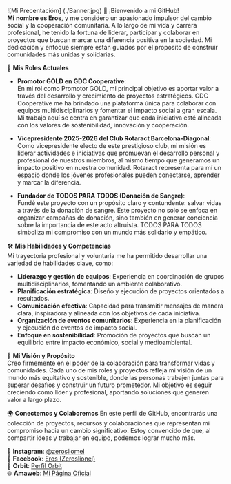 ![Mi Precentacióm] (./Banner.jpg)
👋 ¡Bienvenido a mi GitHub!  
**Mi nombre es Eros**, y me considero un apasionado impulsor del cambio social y la cooperación comunitaria. A lo largo de mi vida y carrera profesional, he tenido la fortuna de liderar, participar y colaborar en proyectos que buscan marcar una diferencia positiva en la sociedad. Mi dedicación y enfoque siempre están guiados por el propósito de construir comunidades más unidas y solidarias.

 🌟 **Mis Roles Actuales**
- **Promotor GOLD en GDC Cooperative**:  
  En mi rol como Promotor GOLD, mi principal objetivo es aportar valor a través del desarrollo y crecimiento de proyectos estratégicos. GDC Cooperative me ha brindado una plataforma única para colaborar con equipos multidisciplinarios y fomentar el impacto social a gran escala. Mi trabajo aquí se centra en garantizar que cada iniciativa esté alineada con los valores de sostenibilidad, innovación y cooperación.

- **Vicepresidente 2025-2026 del Club Rotaract Barcelona-Diagonal**:  
  Como vicepresidente electo de este prestigioso club, mi misión es liderar actividades e iniciativas que promuevan el desarrollo personal y profesional de nuestros miembros, al mismo tiempo que generamos un impacto positivo en nuestra comunidad. Rotaract representa para mí un espacio donde los jóvenes profesionales pueden conectarse, aprender y marcar la diferencia.

- **Fundador de TODOS PARA TODOS (Donación de Sangre)**:  
  Fundé este proyecto con un propósito claro y contundente: salvar vidas a través de la donación de sangre. Este proyecto no solo se enfoca en organizar campañas de donación, sino también en generar conciencia sobre la importancia de este acto altruista. TODOS PARA TODOS simboliza mi compromiso con un mundo más solidario y empático.


🛠️ **Mis Habilidades y Competencias**  
Mi trayectoria profesional y voluntaria me ha permitido desarrollar una variedad de habilidades clave, como:  
- **Liderazgo y gestión de equipos**: Experiencia en coordinación de grupos multidisciplinarios, fomentando un ambiente colaborativo.  
- **Planificación estratégica**: Diseño y ejecución de proyectos orientados a resultados.  
- **Comunicación efectiva**: Capacidad para transmitir mensajes de manera clara, inspiradora y alineada con los objetivos de cada iniciativa.  
- **Organización de eventos comunitarios**: Experiencia en la planificación y ejecución de eventos de impacto social.  
- **Enfoque en sostenibilidad**: Promoción de proyectos que buscan un equilibrio entre impacto económico, social y medioambiental.

🎯 **Mi Visión y Propósito**  
Creo firmemente en el poder de la colaboración para transformar vidas y comunidades. Cada uno de mis roles y proyectos refleja mi visión de un mundo más equitativo y sostenible, donde las personas trabajen juntas para superar desafíos y construir un futuro prometedor. Mi objetivo es seguir creciendo como líder y profesional, aportando soluciones que generen valor a largo plazo.

🌍 **Conectemos y Colaboremos**
En este perfil de GitHub, encontrarás una colección de proyectos, recursos y colaboraciones que representan mi compromiso hacia un cambio significativo. Estoy convencido de que, al compartir ideas y trabajar en equipo, podemos lograr mucho más.  

📸 **Instagram**: [@zerosliomel](https://instagram.com/zerosliomel)  
📘 **Facebook**: [Eros (Zeroslionel)](https://www.facebook.com/zeroslionel)  
🌌 **Orbit**: [Perfil Orbit](https://card.orbit900.com/zeroslionel)  
🌐 **Amaweb**: [Mi Página Oficial](https://zeroslionel.amawebs.com)  
